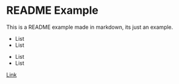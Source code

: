 # README Example

This is a README example made in markdown, its just an example.

* List
* List

- List
- List

[Link](http://www.google.com)